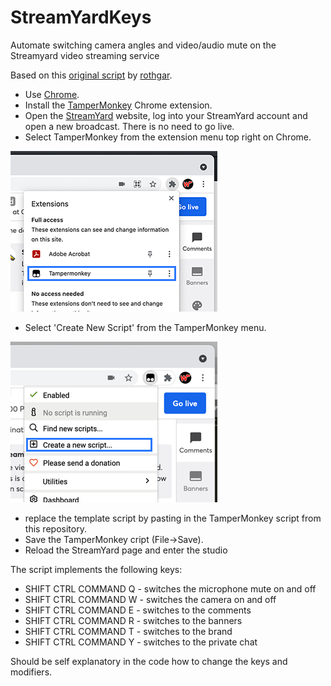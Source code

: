 # StreamYardKeys
Automate switching camera angles and video/audio mute on the Streamyard video streaming service

Based on this [original script](https://gist.github.com/rothgar/92e69d5bdcf80ea23f065bb6db03f7cd) by [rothgar](https://github.com/rothgar).

- Use [Chrome](https://www.google.co.uk/chrome/).
- Install the [TamperMonkey](https://chrome.google.com/webstore/detail/tampermonkey/dhdgffkkebhmkfjojejmpbldmpobfkfo) Chrome extension.
- Open the [StreamYard](https://streamyard.com/) website, log into your StreamYard account and open a new broadcast. There is no need to go live.
- Select TamperMonkey from the extension menu top right on Chrome.  
  
![TemperMonkey Menu](assets/screenshot_01.png)
  
- Select 'Create New Script' from the TamperMonkey menu.  
  
![TamperMonkey New Script Menu](assets/screenshot_02.png)
   
- replace the template script by pasting in the TamperMonkey script from this repository.
- Save the TamperMonkey cript (File->Save).
- Reload the StreamYard page and enter the studio
  
The script implements the following keys:

- SHIFT CTRL COMMAND Q - switches the microphone mute on and off
- SHIFT CTRL COMMAND W - switches the camera on and off
- SHIFT CTRL COMMAND E - switches to the comments
- SHIFT CTRL COMMAND R - switches to the banners
- SHIFT CTRL COMMAND T - switches to the brand
- SHIFT CTRL COMMAND Y - switches to the private chat

Should be self explanatory in the code how to change the keys and modifiers.